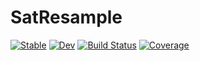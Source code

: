 # SatResample

[![Stable](https://img.shields.io/badge/docs-stable-blue.svg)](https://mapclyps.github.io/SatResample.jl/stable)
[![Dev](https://img.shields.io/badge/docs-dev-blue.svg)](https://mapclyps.github.io/SatResample.jl/dev)
[![Build Status](https://github.com/mapclyps/SatResample.jl/workflows/CI/badge.svg)](https://github.com/mapclyps/SatResample.jl/actions)
[![Coverage](https://codecov.io/gh/mapclyps/SatResample.jl/branch/master/graph/badge.svg)](https://codecov.io/gh/mapclyps/SatResample.jl)